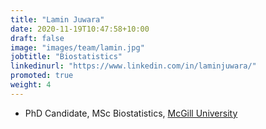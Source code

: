 ```yaml
---
title: "Lamin Juwara"
date: 2020-11-19T10:47:58+10:00
draft: false
image: "images/team/lamin.jpg"
jobtitle: "Biostatistics"
linkedinurl: "https://www.linkedin.com/in/laminjuwara/"
promoted: true
weight: 4
---
```


* PhD Candidate, MSc Biostatistics, [McGill University](https://www.mcgill.ca/qls/)


